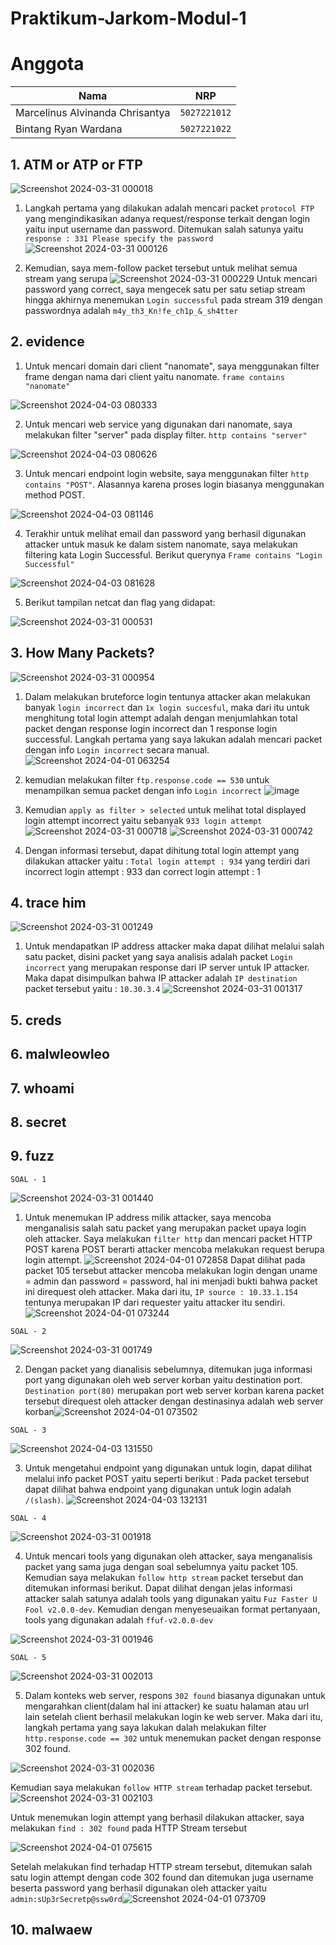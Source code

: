 # Praktikum-Jarkom-Modul-1

# Anggota

| Nama                            | NRP          |
| ------------------------------- | ------------ |
| Marcelinus Alvinanda Chrisantya | `5027221012` |
| Bintang Ryan Wardana            | `5027221022` |

## 1. ATM or ATP or FTP
![Screenshot 2024-03-31 000018](https://github.com/J0see1/Jarkom-Modul-1-IT29-2024/assets/143849730/8579ab34-b0da-4fd6-b026-580ee5ba2d66)

1. Langkah pertama yang dilakukan adalah mencari packet `protocol FTP` yang mengindikasikan adanya request/response terkait dengan login yaitu input username dan password. Ditemukan salah satunya yaitu `response : 331 Please specify the password`
![Screenshot 2024-03-31 000126](https://github.com/J0see1/Jarkom-Modul-1-IT29-2024/assets/143849730/be2cc7eb-9432-4727-8234-df10176f1c64)

2. Kemudian, saya mem-follow packet tersebut untuk melihat semua stream yang serupa
![Screenshot 2024-03-31 000229](https://github.com/J0see1/Jarkom-Modul-1-IT29-2024/assets/143849730/024bd660-d811-41f7-b67a-11d412813b42)
   Untuk mencari password yang correct, saya mengecek satu per satu setiap stream hingga akhirnya menemukan `Login successful` pada stream 319 dengan passwordnya adalah `m4y_th3_Kn!fe_ch1p_&_sh4tter`


## 2. evidence

1. Untuk mencari domain dari client "nanomate", saya menggunakan filter frame dengan nama dari client yaitu nanomate. `frame contains "nanomate"`

![Screenshot 2024-04-03 080333](https://github.com/J0see1/FP-Strukdat/assets/134209563/c8db7c3e-0a90-45d0-951c-30478fd9a75c)

2. Untuk mencari web service yang digunakan dari nanomate, saya melakukan filter "server" pada display filter. `http contains "server"`

![Screenshot 2024-04-03 080626](https://github.com/J0see1/FP-Strukdat/assets/134209563/822b1288-234c-49ce-ae1b-a114f5dbf4ff)

3. Untuk mencari endpoint login website, saya menggunakan filter `http contains "POST"`. Alasannya karena proses login biasanya menggunakan method POST.

![Screenshot 2024-04-03 081146](https://github.com/J0see1/FP-Strukdat/assets/134209563/59443db6-8115-4409-a294-8ae7d5422614)

4. Terakhir untuk melihat email dan password yang berhasil digunakan attacker untuk masuk ke dalam sistem nanomate, saya melakukan filtering kata Login Successful. Berikut querynya `Frame contains "Login Successful"`

![Screenshot 2024-04-03 081628](https://github.com/J0see1/FP-Strukdat/assets/134209563/9d01de9b-0b92-48d0-8d4f-9c8745575727)

5. Berikut tampilan netcat dan flag yang didapat:

![Screenshot 2024-03-31 000531](https://github.com/J0see1/FP-Strukdat/assets/134209563/bcbe9993-22bc-474a-83a6-c362160bafea)


## 3. How Many Packets?
![Screenshot 2024-03-31 000954](https://github.com/J0see1/Jarkom-Modul-1-IT29-2024/assets/143849730/2feb2ef2-fb11-4aed-81cc-de65983e8c90)

1. Dalam melakukan bruteforce login tentunya attacker akan melakukan banyak `login incorrect` dan `1x login succesful`, maka dari itu untuk menghitung total login attempt adalah dengan menjumlahkan total packet dengan response login incorrect dan 1 response login successful. Langkah pertama yang saya lakukan adalah mencari packet dengan info `Login incorrect` secara manual.
![Screenshot 2024-04-01 063254](https://github.com/J0see1/Jarkom-Modul-1-IT29-2024/assets/143849730/bd3ef1ed-9843-457c-92c9-b040234a094e)


3. kemudian melakukan filter `ftp.response.code == 530` untuk menampilkan semua packet dengan info `Login incorrect`
![image](https://github.com/J0see1/Jarkom-Modul-1-IT29-2024/assets/143849730/7bdf278c-5a97-470f-8bb8-5b7db88d9110)

4. Kemudian `apply as filter > selected` untuk melihat total displayed login attempt incorrect yaitu sebanyak `933 login attempt`
![Screenshot 2024-03-31 000718](https://github.com/J0see1/Jarkom-Modul-1-IT29-2024/assets/143849730/0c837a7f-01b8-40a9-8683-967866a7f47a)
![Screenshot 2024-03-31 000742](https://github.com/J0see1/Jarkom-Modul-1-IT29-2024/assets/143849730/cb2f8106-fa2d-496d-8c8b-68dde940c961)

5. Dengan informasi tersebut, dapat dihitung total login attempt yang dilakukan attacker yaitu : 
`Total login attempt : 934` yang terdiri dari
incorrect login attempt : 933
dan correct login attempt : 1


## 4. trace him
![Screenshot 2024-03-31 001249](https://github.com/J0see1/Jarkom-Modul-1-IT29-2024/assets/143849730/bbb1900e-23fb-470f-b94b-b546be3b979a)

1. Untuk mendapatkan IP address attacker maka dapat dilihat melalui salah satu packet, disini packet yang saya analisis adalah packet `Login incorrect` yang merupakan response dari IP server untuk IP attacker. Maka dapat disimpulkan bahwa IP attacker adalah `IP destination` packet tersebut yaitu : `10.30.3.4`
![Screenshot 2024-03-31 001317](https://github.com/J0see1/Jarkom-Modul-1-IT29-2024/assets/143849730/75fde370-a71c-447d-ac08-c0a5044872a4)


## 5. creds

## 6. malwleowleo 

## 7. whoami

## 8. secret

## 9. fuzz

`SOAL - 1`

![Screenshot 2024-03-31 001440](https://github.com/J0see1/Jarkom-Modul-1-IT29-2024/assets/143849730/34657dd2-6d45-4898-b1d7-66513c657670)
1. Untuk menemukan IP address milik attacker, saya mencoba menganalisis salah satu packet yang merupakan packet upaya login oleh attacker. Saya melakukan `filter http` dan mencari packet HTTP POST karena POST berarti attacker mencoba melakukan request berupa login attempt. 
![Screenshot 2024-04-01 072858](https://github.com/J0see1/Jarkom-Modul-1-IT29-2024/assets/143849730/77998657-d71a-4478-9343-449b99a16d0b)
Dapat dilihat pada packet 105 tersebut attacker mencoba melakukan login dengan uname = admin dan password = password, hal ini menjadi bukti bahwa packet ini direquest oleh attacker.  Maka dari itu, `IP source : 10.33.1.154`  tentunya merupakan IP dari requester yaitu attacker itu sendiri.
![Screenshot 2024-04-01 073244](https://github.com/J0see1/Jarkom-Modul-1-IT29-2024/assets/143849730/46800222-e52b-49d2-9977-a416e211d99d)


`SOAL - 2`

![Screenshot 2024-03-31 001749](https://github.com/J0see1/Jarkom-Modul-1-IT29-2024/assets/143849730/07ae4872-1869-4685-acdd-653c1a5379c7)

2. Dengan packet yang dianalisis sebelumnya, ditemukan juga informasi port yang digunakan oleh web server korban yaitu destination port. `Destination port(80)` merupakan port web server korban karena packet tersebut direquest oleh attacker dengan destinasinya adalah web server korban![Screenshot 2024-04-01 073502](https://github.com/J0see1/Jarkom-Modul-1-IT29-2024/assets/143849730/fc0b111a-37a3-4719-bc96-d0acf0ac7f21)

`SOAL - 3 `

![Screenshot 2024-04-03 131550](https://github.com/J0see1/Jarkom-Modul-1-IT29-2024/assets/143849730/fcf8b09c-35ed-464f-80fd-1205abf6dc60)

3. Untuk mengetahui endpoint yang digunakan untuk login, dapat dilihat melalui info packet POST yaitu seperti berikut :
Pada packet tersebut dapat dilihat bahwa endpoint yang digunakan untuk login adalah `/(slash)`.
![Screenshot 2024-04-03 132131](https://github.com/J0see1/Jarkom-Modul-1-IT29-2024/assets/143849730/7c87acb3-bc2b-4040-a1cf-af89064f2da5)

`SOAL - 4`

![Screenshot 2024-03-31 001918](https://github.com/J0see1/Jarkom-Modul-1-IT29-2024/assets/143849730/4b5fcdda-4b57-49a8-a629-fc061c719d9f)

4. Untuk mencari tools yang digunakan oleh attacker, saya menganalisis packet yang sama juga dengan soal sebelumnya yaitu packet 105. Kemudian saya melakukan `follow http stream` packet tersebut dan ditemukan informasi berikut.
Dapat dilihat dengan jelas informasi attacker salah satunya adalah tools yang digunakan yaitu `Fuz Faster U Fool v2.0.0-dev`. Kemudian dengan menyeseuaikan format pertanyaan, tools yang digunakan adalah `ffuf-v2.0.0-dev`

![Screenshot 2024-03-31 001946](https://github.com/J0see1/Jarkom-Modul-1-IT29-2024/assets/143849730/52235edb-0f56-4ef6-a022-d9d0f269d814)

`SOAL - 5`

![Screenshot 2024-03-31 002013](https://github.com/J0see1/Jarkom-Modul-1-IT29-2024/assets/143849730/b209a77e-70c8-4fc8-bdb2-563210b50ef3)

5. Dalam konteks web server, respons `302 found` biasanya digunakan untuk mengarahkan client(dalam hal ini attacker) ke suatu halaman atau url lain setelah client berhasil melakukan login ke web server. Maka dari itu, langkah pertama yang saya lakukan dalah melakukan filter `http.response.code == 302` untuk menemukan packet dengan response 302 found.
   
![Screenshot 2024-03-31 002036](https://github.com/J0see1/Jarkom-Modul-1-IT29-2024/assets/143849730/f66d2570-1709-41c5-816e-4c1d6f930604)
   
Kemudian saya melakukan `follow HTTP stream` terhadap packet tersebut.
![Screenshot 2024-03-31 002103](https://github.com/J0see1/Jarkom-Modul-1-IT29-2024/assets/143849730/e0cc5205-21de-4eff-8399-9601b4aedc8b)

Untuk menemukan login attempt yang berhasil dilakukan attacker, saya melakukan `find : 302 found` pada HTTP Stream tersebut

![Screenshot 2024-04-01 075615](https://github.com/J0see1/Jarkom-Modul-1-IT29-2024/assets/143849730/58d34de3-6045-46d8-a891-fca004fdab56)

Setelah melakukan find terhadap HTTP stream tersebut, ditemukan salah satu login attempt dengan code 302 found dan ditemukan juga username beserta password yang berhasil digunakan oleh attacker yaitu `admin:sUp3rSecretp@ssw0rd`![Screenshot 2024-04-01 073709](https://github.com/J0see1/Jarkom-Modul-1-IT29-2024/assets/143849730/bf683b85-e436-4082-93e7-0524bc0e267d)





## 10. malwaew 

